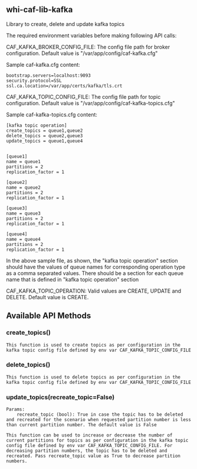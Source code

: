 ## whi-caf-lib-kafka

Library to create, delete and update kafka topics

The required environment variables before making following API calls:

CAF_KAFKA_BROKER_CONFIG_FILE: The config file path for broker configuration. Default value is "/var/app/config/caf-kafka.cfg"

Sample caf-kafka.cfg content:

    bootstrap.servers=localhost:9093
    security.protocol=SSL
    ssl.ca.location=/var/app/certs/kafka/tls.crt

CAF_KAFKA_TOPIC_CONFIG_FILE: The config file path for topic configuration. Default value is "/var/app/config/caf-kafka-topics.cfg"

Sample caf-kafka-topics.cfg content:

    [kafka topic operation]
    create_topics = queue1,queue2 
    delete_topics = queue2,queue3
    update_topics = queue1,queue4


    [queue1]
    name = queue1
    partitions = 2
    replication_factor = 1

    [queue2]
    name = queue2
    partitions = 2
    replication_factor = 1

    [queue3]
    name = queue3
    partitions = 2
    replication_factor = 1

    [queue4]
    name = queue4
    partitions = 2
    replication_factor = 1

In the above sample file, as shown, the "kafka topic operation" section should have the values of queue names for corresponding operation type as a comma separated values. There should be a section for each queue name that is defined in "kafka topic operation" section

CAF_KAFKA_TOPIC_OPERATION: Valid values are CREATE, UPDATE and DELETE. Default value is CREATE.

## Available API Methods

### create_topics()
    This function is used to create topics as per configuration in the kafka topic config file defined by env var CAF_KAFKA_TOPIC_CONFIG_FILE

### delete_topics()

    This function is used to delete topics as per configuration in the kafka topic config file defined by env var CAF_KAFKA_TOPIC_CONFIG_FILE

### update_topics(recreate_topic=False)

    Params:
        recreate_topic (bool): True in case the topic has to be deleted and recreated for the scenario when requested partition number is less than current partition number. The default value is False

    This function can be used to increase or decrease the number of current partitions for topics as per configuration in the kafka topic config file defined by env var CAF_KAFKA_TOPIC_CONFIG_FILE. For decreasing partition numbers, the topic has to be deleted and recreated. Pass recreate_topic value as True to decrease partition numbers.
